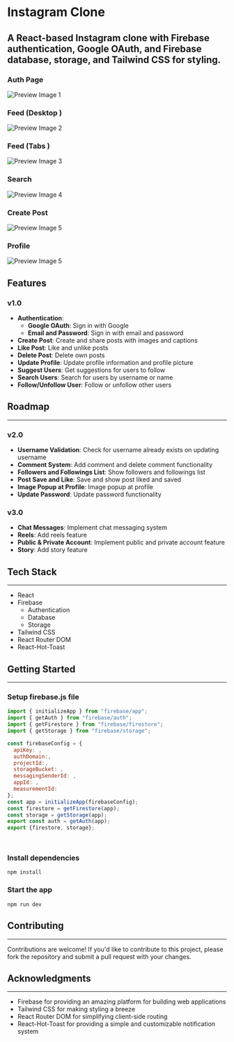 # Instagram Clone
 ## A React-based Instagram clone with Firebase authentication, Google OAuth, and Firebase database, storage, and Tailwind CSS for styling.

### Auth Page
![Preview Image 1](/public/preview/preview0.png)

### Feed (Desktop )
![Preview Image 2](/public/preview/preview1.png)

### Feed (Tabs )
![Preview Image 3](/public/preview/preview2.png)

### Search
![Preview Image 4](/public/preview/preview3.png)

### Create Post
![Preview Image 5](/public/preview/preview4.png)
###  Profile
![Preview Image 5](/public/preview/preview5.png)


## Features


### v1.0

* **Authentication**:
	+ **Google OAuth**: Sign in with Google
	+ **Email and Password**: Sign in with email and password
* **Create Post**: Create and share posts with images and captions
* **Like Post**: Like and unlike posts
* **Delete Post**: Delete own posts
* **Update Profile**: Update profile information and profile picture
* **Suggest Users**: Get suggestions for users to follow
* **Search Users**: Search for users by username or name
* **Follow/Unfollow User**: Follow or unfollow other users

## Roadmap
----------

### v2.0

* **Username Validation**: Check for username already exists on updating username
* **Comment System**: Add comment and delete comment functionality
* **Followers and Followings List**: Show followers and followings list
* **Post Save and Like**: Save and show post liked and saved
* **Image Popup at Profile**: Image popup at profile
* **Update Password**: Update password functionality

### v3.0

* **Chat Messages**: Implement chat messaging system
* **Reels**: Add reels feature
* **Public & Private Account**: Implement public and private account feature
* **Story**: Add story feature

## Tech Stack
-------------

* React
* Firebase
	+ Authentication
	+ Database
	+ Storage
* Tailwind CSS
* React Router DOM
* React-Hot-Toast

## Getting Started
---------------


### Setup firebase.js file

```js
import { initializeApp } from "firebase/app";
import { getAuth } from "firebase/auth";
import { getFirestore } from "firebase/firestore";
import { getStorage } from "firebase/storage";

const firebaseConfig = {
  apiKey: ,
  authDomain:,
  projectId:,
  storageBucket: ,
  messagingSenderId: ,
  appId: ,
  measurementId: 
};
const app = initializeApp(firebaseConfig);
const firestore = getFirestore(app);
const storage = getStorage(app);
export const auth = getAuth(app);
export {firestore, storage};




```

### Install dependencies

```shell
npm install
```

### Start the app

```shell
npm run dev
```


## Contributing
------------

Contributions are welcome! If you'd like to contribute to this project, please fork the repository and submit a pull request with your changes.

## Acknowledgments
---------------

* Firebase for providing an amazing platform for building web applications
* Tailwind CSS for making styling a breeze
* React Router DOM for simplifying client-side routing
* React-Hot-Toast for providing a simple and customizable notification system